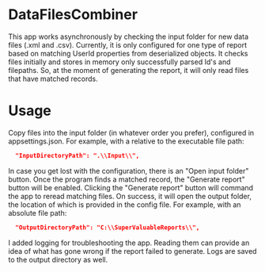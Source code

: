 # DataFilesCombiner

This app works asynchronously by checking the input folder for new data files (.xml and .csv). Currently, it is only configured for one type of report based on matching UserId properties from deserialized objects. It checks files initially and stores in memory only successfully parsed Id's and filepaths. So, at the moment of generating the report, it will only read files that have matched records.

# Usage

Copy files into the input folder (in whatever order you prefer), configured in appsettings.json. For example, with a relative to the executable file path:

```json
  "InputDirectoryPath": ".\\Input\\",
```

In case you get lost with the configuration, there is an "Open input folder" button. Once the program finds a matched record, the "Generate report" button will be enabled. Clicking the "Generate report" button will command the app to reread matching files. On success, it will open the output folder, the location of which is provided in the config file. For example, with an absolute file path:

```json
  "OutputDirectoryPath": "C:\\SuperValuableReports\\",
```

I added logging for troubleshooting the app. Reading them can provide an idea of what has gone wrong if the report failed to generate. Logs are saved to the output directory as well.